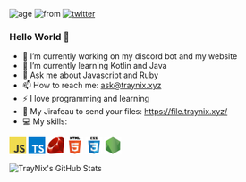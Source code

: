 ![age](https://img.shields.io/badge/Age-16-blue?style=for-the-badge) ![from](https://img.shields.io/badge/from-France-red?style=for-the-badge) [![twitter](https://img.shields.io/badge/-Trayniix_-1DA1F2?logo=Twitter&logoColor=white&link=https://twitter.com/Trayniix_&style=for-the-badge)](https://twitter.com/Trayniix_)

### Hello World 🧃

- 🔭 I’m currently working on my discord bot and my website
- 🌱 I’m currently learning Kotlin and Java                                                  
- 💬 Ask me about Javascript and Ruby
- 📫 How to reach me: [ask@traynix.xyz](mailto:ask@traynix.xyz)
- ⚡ I love programming and learning
- 📁 My Jirafeau to send your files: https://file.traynix.xyz/
- 💻 My skills:

<code><img height="30" src="https://raw.githubusercontent.com/github/explore/80688e429a7d4ef2fca1e82350fe8e3517d3494d/topics/javascript/javascript.png"></code>
<code><img height="30" src="https://raw.githubusercontent.com/github/explore/80688e429a7d4ef2fca1e82350fe8e3517d3494d/topics/typescript/typescript.png"></code>
<code><img height="30" src="https://raw.githubusercontent.com/github/explore/80688e429a7d4ef2fca1e82350fe8e3517d3494d/topics/ruby/ruby.png"></code>
<code><img height="30" src="https://raw.githubusercontent.com/github/explore/80688e429a7d4ef2fca1e82350fe8e3517d3494d/topics/html/html.png"></code>
<code><img height="30" src="https://raw.githubusercontent.com/github/explore/80688e429a7d4ef2fca1e82350fe8e3517d3494d/topics/css/css.png"></code>
<code><img height="30" src="https://raw.githubusercontent.com/github/explore/80688e429a7d4ef2fca1e82350fe8e3517d3494d/topics/nodejs/nodejs.png"></code>

![TrayNix's GitHub Stats](https://github-readme-stats.vercel.app/api?username=TrayNix&show_icons=true)
